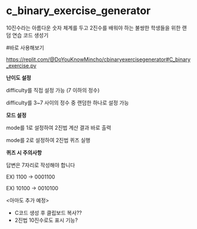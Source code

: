 # c_binary_exercise_generator

10진수라는 아름다운 숫자 체계를 두고 2진수를 배워야 하는 불쌍한 학생들을 위한 랜덤 연습 코드 생성기

#바로 사용해보기

https://replit.com/@DoYouKnowMincho/cbinaryexercisegenerator#C_binary_exercise.py


**난이도 설정**

difficulty를 직접 설정 가능 (7 이하의 정수)

difficulty를 3~7 사이의 정수 중 랜덤한 하나로 설정 가능


**모드 설정**

mode를 1로 설정하여 2진법 계산 결과 바로 출력

mode를 2로 설정하여 2진법 퀴즈 실행


**퀴즈 시 주의사항**


답변은 7자리로 작성해야 합니다

EX) 1100 -> 0001100

EX) 10100 -> 0010100


<아마도 추가 예정>
- C코드 생성 후 클립보드 복사??
- 2진법 10진수로도 표시 기능?

